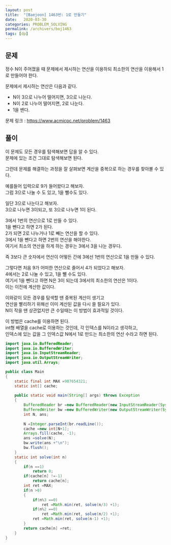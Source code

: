 ```yaml
---
layout: post
title:  "[Baejoon] 1463번: 1로 만들기"
date:   2020-03-30
categories: PROBLEM_SOLVING
permalink: /archivers/boj1463
tags: [dp]
---
```


## 문제

정수 N이 주어졌을 때 문제에서 제시하는 연산을 이용하되 최소한의 연산을 이용해서
1로 만들어야 한다.   

문제에서 제시하는 연산은 다음과 같다.   

- N이 3으로 나누어 떨어지면, 3으로 나눈다.
- N이 2로 나누어 떨어지면, 2로 나눈다.
- 1을 밴다.


문제 링크 : <https://www.acmicpc.net/problem/1463>   

## 풀이

이 문제도 모든 경우를 탐색해보면 답을 알 수 있다.   
문제에 있는 조건 그대로 탐색해보면 된다.   

그런데 문제를 해결하는 과정을 잘 살펴보면 계산을 중복으로 하는 경우를 찾아볼 수 있다.   

예를들어 입력으로 9가 들어왔다고 해보자.   
그럼 3으로 나눌 수 도 있고, 1을 뺄수도 있다.   

일단 3으로 나눈다고 해보자.   
3으로 나누면 3이되고, 또 3으로 나누면 1이 된다.   

3에서 1번의 연산으로 1로 만들 수 있다.   
1을 뺀다고 하면 2가 된다.   
2가 되면 2로 나누거나 1로 빼는 연산을 할 수 있다.   
3에서 1을 뺀다고 하면 2번의 연산을 해야한다.   
여기서 최소의 연산을 하게 하는 경우는 3에서 3을 나눈 경우다.   

즉 3보다 큰 숫자에서 연산이 어떻든 간에 3에선 1번의 연산으로 1을 만들 수 있다.   

그렇다면 처음 9가 어떠한 연산으로 줄어서 4가 되었다고 해보자.   
4에서는 2로 나눌 수 있고, 1을 뺄 수도 있다.   
여기서 1을 뺀다고 하면 N은 3이 되는데 3에서의 최소한의 연산은 1이다.   
이는 이전에 계산한 값이다.   

이와같이 모든 경우를 탐색할 땐 중복된 계산이 생기고   
연산을 빨리하기 위해선 이미 계산된 값을 다시 쓸 필요가 있다.   
N이 작을 땐 상관없지만 큰 수일때는 이 방법이 효과적일 것이다.   

이 방법은 cache를 이용하면 된다.   
int형 배열을 cache로 이용하는 것인데, 각 인덱스를 N이라고 생각하고,   
인덱스에 있는 값을 그 인덱스값 N에서 1로 만드는 최소한의 연산 수라고 하면 된다.   


~~~java
import java.io.BufferedReader;
import java.io.BufferedWriter;
import java.io.InputStreamReader;
import java.io.OutputStreamWriter;
import java.util.Arrays;

public class Main
{
	static final int MAX =987654321;
	static int[] cache;
	
	public static void main(String[] args) throws Exception
	{
		BufferedReader br =new BufferedReader(new InputStreamReader(System.in));
		BufferedWriter bw =new BufferedWriter(new OutputStreamWriter(System.out));
		int N, ans;
		
		N =Integer.parseInt(br.readLine());
		cache =new int[N+1];
		Arrays.fill(cache, -1);
		ans =solve(N);
		bw.write(ans +"\n");
		bw.flush();
	}
	static int solve(int n)
	{
		if(n ==1)
			return 0;
		if(cache[n] !=-1)
			return cache[n];
		int ret =MAX;
		if(n >0)
		{
			if(n%3 ==0)
				ret =Math.min(ret, solve(n/3) +1);
			if(n%2 ==0)
				ret =Math.min(ret, solve(n/2) +1);
			ret =Math.min(ret, solve(n-1) +1);
		}
		return cache[n] =ret;
	}
}
~~~

